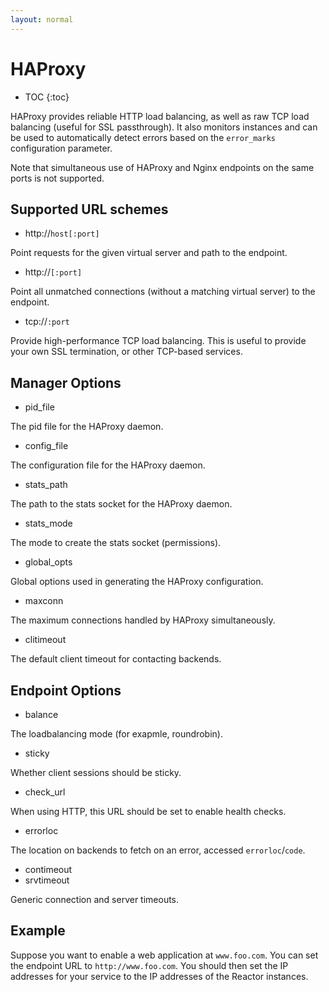 ```yaml
---
layout: normal
---
```

<h1>HAProxy</h1>

* TOC
{:toc}

HAProxy provides reliable HTTP load balancing, as well as raw TCP load
balancing (useful for SSL passthrough). It also monitors instances and can be
used to automatically detect errors based on the `error_marks` configuration
parameter.

Note that simultaneous use of HAProxy and Nginx endpoints on the same ports is
not supported.

## Supported URL schemes

* http://`host[:port]`

Point requests for the given virtual server and path to the endpoint.

* http://`[:port]`

Point all unmatched connections (without a matching virtual server) to the endpoint.

* tcp://`:port`

Provide high-performance TCP load balancing. This is useful to provide your own
SSL termination, or other TCP-based services.

## Manager Options

* pid_file

The pid file for the HAProxy daemon.

* config_file

The configuration file for the HAProxy daemon.

* stats_path

The path to the stats socket for the HAProxy daemon.

* stats_mode

The mode to create the stats socket (permissions).

* global_opts

Global options used in generating the HAProxy configuration.

* maxconn

The maximum connections handled by HAProxy simultaneously.

* clitimeout

The default client timeout for contacting backends.

## Endpoint Options

* balance

The loadbalancing mode (for exapmle, roundrobin).

* sticky

Whether client sessions should be sticky.

* check_url

When using HTTP, this URL should be set to enable health checks.

* errorloc

The location on backends to fetch on an error, accessed `errorloc`/`code`.

* contimeout
* srvtimeout

Generic connection and server timeouts.

## Example

Suppose you want to enable a web application at `www.foo.com`. You can set the
endpoint URL to `http://www.foo.com`. You should then set the IP addresses for
your service to the IP addresses of the Reactor instances.
